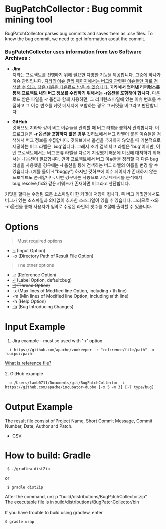 # BugPatchCollector : Bug commit mining tool
BugPatchCollector parses bug commits and saves them as .csv files. To know the bug commit, we need to get information about the commit.

### BugPatchCollector uses information from two Software Archives :

* **Jira**<br>
지라는 프로젝트를 진행하기 위해 필요한 다양한 기능을 제공합니다. 그중에 하나가 이슈 관리입니다. [지라의 이슈 관리 페이지에서는 버그와 관련된 이슈들만 따로 검색할 수 있고, 찾은 내용을 다운로드 받을 수 있습니다.](https://github.com/HGUISEL/BugPatchCollector/issues/5) **지라에서 얻어낸 리퍼런스를 통해 프로젝트 내의 버그 정보를 수집하기 위해서는 -r옵션을 포함해야 합니다.** 다운로드 받은 파일을 -r 옵션과 함께 사용하면, 그 리퍼런스 파일에 있는 이슈 번호를 수집하고 그 이슈 번호를 커밋 메세지에 포함하는 경우 그 커밋을 버그라고 판단합니다.

* **GitHub**<br>
깃허브도 지라와 같이 버그 이슈들을 관리할 때 버그 라벨을 붙혀서 관리합니다. 이 프로그램은 **-r 옵션을 포함하지 않은 경우** 깃허브에서 버그 라벨이 붙은 이슈들을 검색해서 버그 정보를 수집합니다. 깃허브에서 옵션을 추가하지 않았을 때 기본적으로 제공하는 버그 라벨은 'bug'입니다. 그래서 초기 검색 버그 라벨은 'bug'이지만, 어떤 프로젝트에서는 버그 분류 라벨을 다르게 지정했기 때문에 이것에 대처하기 위해서는 -l 옵션이 필요합니다. 만약 프로젝트에서 버그 이슈들을 정리할 때 다른 bug 라벨을 사용했을 경우에는 -l 옵션을 통해 검색하는 버그 라벨의 이름을 변경 할 수 있습니다. (예를 들어 -l "buggy") 하지만 깃허브에 이슈 페이지가 존재하지 않는 프로젝트도 존재합니다. 이런 경우에는 자동으로 커밋 메세지를 분석해서 bug,resolve,fix와 같은 키워드가 존재하면 버그라고 판단합니다.

커밋을 할때는 수정된 모든 소스파일이 한 커밋에 저장이 됩니다. 즉 버그 커밋안에서도 버그가 있는 소스파일과 의미없이 추가한 소스파일이 있을 수 있습니다. 그러므로 -x와 -m옵션을 통해 사용자가 임의로 수정된 라인의 갯수를 조절해 출력할 수 있습니다.

# Options
>Must required options 
* [-i](https://github.com/HGUISEL/BugPatchCollector/issues/4) (Input Option)
* -o (Directory Path of Result File Option)
>The other options
* [-r](https://github.com/HGUISEL/BugPatchCollector/issues/5) (Reference Option)
* [-l](https://github.com/HGUISEL/BugPatchCollector/issues/7) (Label Option, default:bug)
* ~~[-t](https://github.com/HGUISEL/BugPatchCollector/issues/8) (Thread Option)~~
* -x (Max lines of Modified line Option, including x'th line)
* -m (Min lines of Modified line Option, including m'th line)
* -h (Help Option)
* [-b](https://github.com/HGUISEL/BugPatchCollector/issues/16) (Bug Introducing Changes)


# Input Example
1. Jira example - must be used with '-r' option.
<pre><code> -i https://github.com/apache/zookeeper -r "reference/file/path" -o "output/path" </code></pre>
[What is reference file?](https://github.com/HGUISEL/BugPatchCollector/issues/5)<br><br>
2. GitHub example
<pre><code> -o /Users/lamb0711/Documents/git/BugPatchCollector -i https://github.com/apache/incubator-dubbo [-x 5 -m 3] [-l type/bug] </code></pre>

# Output Example
The result file consist of Project Name, Short Commit Message, Commit Number, Date, Author and Patch.
* [CSV](https://github.com/HGUISEL/BugPatchCollector/issues/1)

# How to build: Gradle
<pre><code> $ ./gradlew distZip </code></pre>
or
<pre><code> $ gradle distZip </code></pre>
After the command, unzip "build/distributions/BugPatchCollector.zip"<br>
The executable file is in build/distributions/BugPatchCollector/bin<br><br>
If you have trouble to build using gradlew, enter
<pre><code>$ gradle wrap</code></pre>
